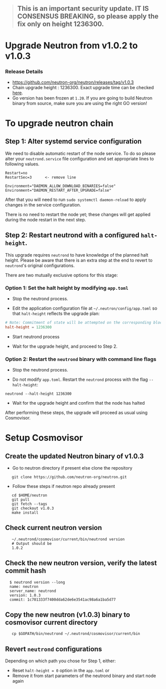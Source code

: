 > ## This is an important security update. IT IS CONSENSUS BREAKING, so please apply the fix only on height 1236300.


# Upgrade Neutron from v1.0.2 to v1.0.3

### Release Details
* https://github.com/neutron-org/neutron/releases/tag/v1.0.3
* Chain upgrade height : 1236300. Exact upgrade time can be checked [here](https://www.mintscan.io/neutron/blocks/1236300).
* Go version has been frozen at `1.20`. If you are going to build Neutron binary from source, make sure you are using the right GO version!

# To upgrade neutron chain

## Step 1: Alter systemd service configuration

We need to disable automatic restart of the node service. To do so please alter your `neutrond.service` file configuration and set appropriate lines to following values.

```
Restart=no 
RestartSec=3      <- remove line

Environment="DAEMON_ALLOW_DOWNLOAD_BINARIES=false"
Environment="DAEMON_RESTART_AFTER_UPGRADE=false"
```

After that you will need to run `sudo systemctl daemon-reload` to apply changes in the service configuration.

There is no need to restart the node yet; these changes will get applied during the node restart in the next step.

## Step 2: Restart neutrond with a configured `halt-height`.

This upgrade requires `neutrond` to have knowledge of the planned halt height. Please be aware that there is an extra step at the end to revert to `neutrond`'s original configurations.

There are two mutually exclusive options for this stage:

### Option 1: Set the halt height by modifying `app.toml`

* Stop the neutrond process.

* Edit the application configuration file at `~/.neutron/config/app.toml` so that `halt-height` reflects the upgrade plan:

```toml
# Note: Commitment of state will be attempted on the corresponding block.
halt-height = 1236300
```
* Start neutrond process
 
* Wait for the upgrade height, and proceed to Step 2.

### Option 2: Restart the `neutrond` binary with command line flags

* Stop the neutrond process.

* Do not modify `app.toml`. Restart the `neutrond` process with the flag `--halt-height`:
```shell
neutrond --halt-height 1236300
```

* Wait for the upgrade height and confirm that the node has halted

After performing these steps, the upgrade will proceed as usual using Cosmovisor.

# Setup Cosmovisor

## Create the updated Neutron binary of v1.0.3

* Go to neutron directory if present else clone the repository

```shell
   git clone https://github.com/neutron-org/neutron.git
```

* Follow these steps if neutron repo already present

```shell
   cd $HOME/neutron
   git pull
   git fetch --tags
   git checkout v1.0.3
   make install
```

## Check current neutron version
```shell
   ~/.neutrond/cosmovisor/current/bin/neutrond version
   # Output should be
   1.0.2
```

## Check the new neutron version, verify the latest commit hash

```shell
  $ neutrond version --long
  name: neutron
  server_name: neutrond
  version: 1.0.3
  commit: 1c701333f7400dda62de6e3541ac98a6a1ba5d77
```

## Copy the new neutron (v1.0.3) binary to cosmovisor current directory

```shell
   cp $GOPATH/bin/neutrond ~/.neutrond/cosmovisor/current/bin
```

## Revert `neutrond` configurations

Depending on which path you chose for Step 1, either:

* Reset `halt-height = 0` option in the `app.toml` or
* Remove it from start parameters of the neutrond binary and start node again


